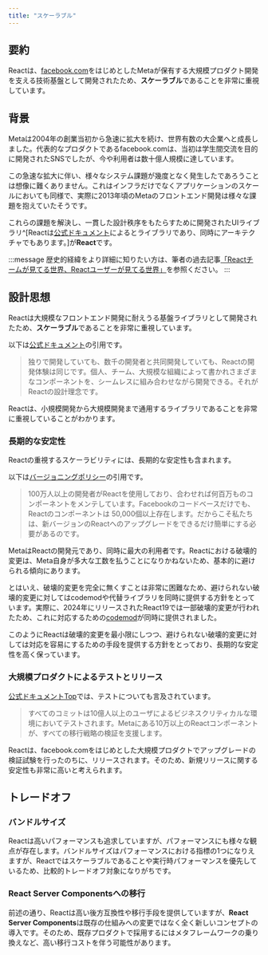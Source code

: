 ```yaml
---
title: "スケーラブル"
---
```


## 要約

Reactは、[facebook.com](https://www.facebook.com/)をはじめとしたMetaが保有する大規模プロダクト開発を支える技術基盤として開発されたため、**スケーラブル**であることを非常に重視しています。

## 背景

Metaは2004年の創業当初から急速に拡大を続け、世界有数の大企業へと成長しました。代表的なプロダクトであるfacebook.comは、当初は学生間交流を目的に開発されたSNSでしたが、今や利用者は数十億人規模に達しています。

この急速な拡大に伴い、様々なシステム課題が幾度となく発生したであろうことは想像に難くありません。これはインフラだけでなくアプリケーションのスケールにおいても同様で、実際に2013年頃のMetaのフロントエンド開発は様々な課題を抱えていたそうです。

これらの課題を解決し、一貫した設計秩序をもたらすために開発されたUIライブラリ^[Reactは[公式ドキュメント](https://ja.react.dev/)によるとライブラリであり、同時にアーキテクチャでもあります。]が**React**です。

:::message
歴史的経緯をより詳細に知りたい方は、筆者の過去記事[「Reactチームが見てる世界、Reactユーザーが見てる世界」](https://zenn.dev/akfm/articles/react-team-vision)を参照ください。
:::

## 設計思想

Reactは大規模なフロントエンド開発に耐えうる基盤ライブラリとして開発されたため、**スケーラブル**であることを非常に重視しています。

以下は[公式ドキュメント](https://ja.react.dev/)の引用です。

> 独りで開発していても、数千の開発者と共同開発していても、Reactの開発体験は同じです。個人、チーム、大規模な組織によって書かれさまざまなコンポーネントを、シームレスに組み合わせながら開発できる。それがReactの設計理念です。

Reactは、小規模開発から大規模開発まで通用するライブラリであることを非常に重視していることがわかります。

### 長期的な安定性

Reactの重視するスケーラビリティには、長期的な安定性も含まれます。

以下は[バージョニングポリシー](https://ja.react.dev/community/versioning-policy#commitment-to-stability)の引用です。

> 100万人以上の開発者がReactを使用しており、合わせれば何百万ものコンポーネントをメンテしています。Facebookのコードベースだけでも、Reactのコンポーネントは 50,000個以上存在します。だからこそ私たちは、新バージョンのReactへのアップグレードをできるだけ簡単にする必要があるのです。

MetaはReactの開発元であり、同時に最大の利用者です。Reactにおける破壊的変更は、Meta自身が多大な工数を払うことになりかねないため、基本的に避けられる傾向にあります。

とはいえ、破壊的変更を完全に無くすことは非常に困難なため、避けられない破壊的変更に対してはcodemodや代替ライブラリを同時に提供する方針をとっています。実際に、2024年にリリースされたReact19では一部破壊的変更が行われたため、これに対応するための[codemod](https://ja.react.dev/blog/2024/04/25/react-19-upgrade-guide#codemods)が同時に提供されました。

このようにReactは破壊的変更を最小限にしつつ、避けられない破壊的変更に対しては対応を容易にするための手段を提供する方針をとっており、長期的な安定性を高く保っています。

### 大規模プロダクトによるテストとリリース

[公式ドキュメントTop](https://ja.react.dev/)では、テストについても言及されています。

> すべてのコミットは10億人以上のユーザによるビジネスクリティカルな環境においてテストされます。Metaにある10万以上のReactコンポーネントが、すべての移行戦略の検証を支援します。

Reactは、facebook.comをはじめとした大規模プロダクトでアップグレードの検証試験を行ったのちに、リリースされます。そのため、新規リリースに関する安定性も非常に高いと考えられます。

## トレードオフ

### バンドルサイズ

Reactは高いパフォーマンスも追求していますが、パフォーマンスにも様々な観点が存在します。バンドルサイズはパフォーマンスにおける指標の1つになりえますが、Reactではスケーラブルであることや実行時パフォーマンスを優先しているため、比較的トレードオフ対象になりがちです。

### React Server Componentsへの移行

前述の通り、Reactは高い後方互換性や移行手段を提供していますが、**React Server Components**は既存の仕組みへの変更ではなく全く新しいコンセプトの導入です。そのため、既存プロダクトで採用するにはメタフレームワークの乗り換えなど、高い移行コストを伴う可能性があります。
